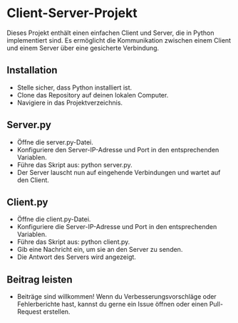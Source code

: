 # Client-Server-Projekt
Dieses Projekt enthält einen einfachen Client und Server, die in Python implementiert sind. Es ermöglicht die Kommunikation zwischen einem Client und einem Server über eine gesicherte Verbindung.

## Installation
- Stelle sicher, dass Python  installiert ist.
- Clone das Repository auf deinen lokalen Computer.
- Navigiere in das Projektverzeichnis.
  
## Server.py
- Öffne die server.py-Datei.
- Konfiguriere den Server-IP-Adresse und Port in den entsprechenden Variablen.
- Führe das Skript aus: python server.py.
- Der Server lauscht nun auf eingehende Verbindungen und wartet auf den Client.

## Client.py
- Öffne die client.py-Datei.
- Konfiguriere die Server-IP-Adresse und Port in den entsprechenden Variablen.
- Führe das Skript aus: python client.py.
- Gib eine Nachricht ein, um sie an den Server zu senden.
- Die Antwort des Servers wird angezeigt.

## Beitrag leisten
- Beiträge sind willkommen! Wenn du Verbesserungsvorschläge oder Fehlerberichte hast, kannst du gerne ein Issue öffnen oder einen Pull-Request erstellen.
